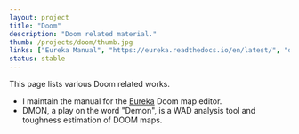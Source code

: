 ```yaml
---
layout: project
title: "Doom"
description: "Doom related material."
thumb: /projects/doom/thumb.jpg
links: ["Eureka Manual", "https://eureka.readthedocs.io/en/latest/", "dmon tool", "https://wesleywerner.github.io/dmon/"]
status: stable
---
```


This page lists various Doom related works.

* I maintain the manual for the [Eureka](http://eureka-editor.sourceforge.net/) Doom map editor.
* DMON, a play on the word "Demon", is a WAD analysis tool and toughness estimation of DOOM maps.